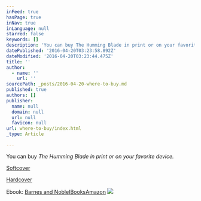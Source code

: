 ```yaml
---
inFeed: true
hasPage: true
inNav: true
inLanguage: null
starred: false
keywords: []
description: 'You can buy The Humming Blade in print or on your favorite device. '
datePublished: '2016-04-20T03:23:58.892Z'
dateModified: '2016-04-20T03:23:44.475Z'
title: ''
author:
  - name: ''
    url: ''
sourcePath: _posts/2016-04-20-where-to-buy.md
published: true
authors: []
publisher:
  name: null
  domain: null
  url: null
  favicon: null
url: where-to-buy/index.html
_type: Article

---
```

You can buy _The Humming Blade _in print or on your favorite device.__

[Softcover][0]

[Hardcover][1]

Ebook: [Barnes and Noble][2][IBooks][3][Amazon][4]
![](https://the-grid-user-content.s3-us-west-2.amazonaws.com/69ccaefd-8970-4d40-b075-df2a040e1ba8.jpg)

[0]: http://www.lulu.com/shop/christopher-clark/the-humming-blade/paperback/product-22597138.html
[1]: http://www.lulu.com/shop/christopher-clark/the-humming-blade/hardcover/product-22597942.html
[2]: http://www.barnesandnoble.com/w/the-humming-blade-christopher-clark/1123611082?ean=9781483447162
[3]: https://itunes.apple.com/us/book/the-humming-blade/id1093916932?mt=11
[4]: http://www.amazon.com/Humming-Blade-Christopher-Clark-ebook/dp/B01D95D6KI/ref=sr_1_1?ie=UTF8&qid=1461120965&sr=8-1&keywords=the+humming+blade